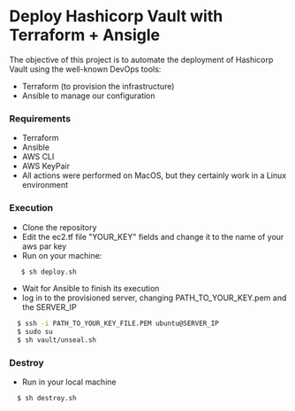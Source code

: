 # Deploy Hashicorp Vault with Terraform + Ansigle
The objective of this project is to automate the deployment of Hashicorp Vault using the well-known DevOps tools: 
 * Terraform (to provision the infrastructure) 
 * Ansible to manage our configuration

### Requirements

 * Terraform
 * Ansible
 * AWS CLI
 * AWS KeyPair
 * All actions were performed on MacOS, but they certainly work in a Linux environment

### Execution
 * Clone the repository
 * Edit the ec2.tf file "YOUR_KEY" fields and change it to the name of your aws par key
 * Run on your machine:
```sh
   $ sh deploy.sh
```
 * Wait for Ansible to finish its execution
 * log in to the provisioned server, changing PATH_TO_YOUR_KEY.pem and the SERVER_IP

```sh
  $ ssh -i PATH_TO_YOUR_KEY_FILE.PEM ubuntu@SERVER_IP
  $ sudo su 
  $ sh vault/unseal.sh
```
### Destroy
 * Run in your local machine
 ```sh
   $ sh destroy.sh
```

